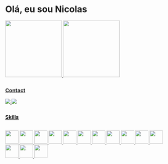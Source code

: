 # Olá, eu sou Nicolas 

<div>
<a href="https://github.com/Rei-Nicolau-o-Grande">
<img loading="lazy" height="180em" src="https://github-readme-stats.vercel.app/api?username=Rei-Nicolau-o-Grande&show_icons=true&theme=dracula&include_all_commits=true&count_private=true"/>
<img loading="lazy" height="180em" src="https://github-readme-stats.vercel.app/api/top-langs/?username=Rei-Nicolau-o-Grande&layout=compact&langs_count=7&theme=dracula"/>
</div>

##

### Contact

<div>

<a href = "mailto:nicolasmeireles1004@gmail.com"><img src="https://img.shields.io/badge/Gmail-D14836?style=for-the-badge&logo=gmail&logoColor=white" />
<a href="https://www.linkedin.com/in/rei-nicolau-de-rivia/" target="_blank"><img src="https://img.shields.io/badge/LinkedIn-0077B5?style=for-the-badge&logo=linkedin&logoColor=white"/>


</div>

##

### Skills

<div style="display: inline_block">
  <br>  
  <img height="42" width="42" src="https://cdn.jsdelivr.net/gh/devicons/devicon/icons/python/python-original.svg" />

  <img height="42" width="42" src="https://cdn.jsdelivr.net/gh/devicons/devicon/icons/java/java-original.svg" />

  <img height="42" width="42" src="https://cdn.jsdelivr.net/gh/devicons/devicon/icons/javascript/javascript-original.svg" />
  <img height="42" width="42" src="https://cdn.jsdelivr.net/gh/devicons/devicon/icons/typescript/typescript-original.svg" />
  <img height="42" width="42" src="https://cdn.jsdelivr.net/gh/devicons/devicon/icons/angularjs/angularjs-original.svg" />

  <img height="42" width="42" src="https://cdn.jsdelivr.net/gh/devicons/devicon/icons/php/php-original.svg" />
  <img height="42" width="42" src="https://cdn.jsdelivr.net/gh/devicons/devicon/icons/laravel/laravel-plain-wordmark.svg" />
  <img height="42" width="42" src="https://cdn.jsdelivr.net/gh/devicons/devicon/icons/composer/composer-original.svg" />

  <img height="42" width="42" src="https://cdn.jsdelivr.net/gh/devicons/devicon/icons/mysql/mysql-original.svg" />
  <img height="42" width="42" src="https://cdn.jsdelivr.net/gh/devicons/devicon/icons/postgresql/postgresql-original.svg" />
  <img height="42" width="42" src="https://cdn.jsdelivr.net/gh/devicons/devicon/icons/mongodb/mongodb-original-wordmark.svg" />

  <img height="42" width="42" src="https://cdn.jsdelivr.net/gh/devicons/devicon/icons/git/git-original.svg" />
  <img height="42" width="42" src="https://cdn.jsdelivr.net/gh/devicons/devicon/icons/docker/docker-original.svg" />

  <img height="42" width="42" src="https://cdn.jsdelivr.net/gh/devicons/devicon/icons/amazonwebservices/amazonwebservices-original-wordmark.svg" />
      
  


</div>
